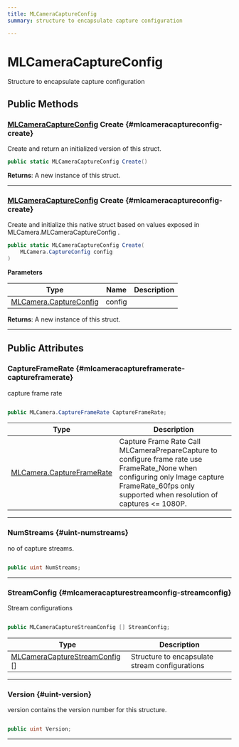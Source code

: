 ```yaml
---
title: MLCameraCaptureConfig
summary: structure to encapsulate capture configuration 

---
```


# MLCameraCaptureConfig




Structure to encapsulate capture configuration   





## Public Methods

### [MLCameraCaptureConfig](/versioned_docs/version-22-May-2023/unity-api/api/UnityEngine.XR.MagicLeap/MLCameraBase/NativeBindings/UnityEngine.XR.MagicLeap.MLCameraBase.NativeBindings.MLCameraCaptureConfig.md) Create {#mlcameracaptureconfig-create}

Create and return an initialized version of this struct. 

```csharp
public static MLCameraCaptureConfig Create()
```






**Returns**: A new instance of this struct.



-----------

### [MLCameraCaptureConfig](/versioned_docs/version-22-May-2023/unity-api/api/UnityEngine.XR.MagicLeap/MLCameraBase/NativeBindings/UnityEngine.XR.MagicLeap.MLCameraBase.NativeBindings.MLCameraCaptureConfig.md) Create {#mlcameracaptureconfig-create}

Create and initialize this native struct based on values exposed in MLCamera.MLCameraCaptureConfig   . 

```csharp
public static MLCameraCaptureConfig Create(
    MLCamera.CaptureConfig config
)
```


**Parameters**

| Type | Name  | Description  | 
|--|--|--|
| [MLCamera.CaptureConfig](/versioned_docs/version-22-May-2023/unity-api/api/UnityEngine.XR.MagicLeap/MLCameraBase/UnityEngine.XR.MagicLeap.MLCameraBase.CaptureConfig.md) |config||






**Returns**: A new instance of this struct.



-----------

## Public Attributes

### CaptureFrameRate {#mlcameracaptureframerate-captureframerate}

capture frame rate 

```csharp

public MLCamera.CaptureFrameRate CaptureFrameRate;

```

| Type | Description  | 
|--|--|
| [MLCamera.CaptureFrameRate](/versioned_docs/version-22-May-2023/unity-api/api/UnityEngine.XR.MagicLeap/MLCameraBase/UnityEngine.XR.MagicLeap.MLCameraBase.md#enums-captureframerate) | Capture Frame Rate Call MLCameraPrepareCapture to configure frame rate use FrameRate&#95;None when configuring only Image capture FrameRate&#95;60fps only supported when resolution of captures &lt;= 1080P.  |





-----------

### NumStreams {#uint-numstreams}

no of capture streams. 

```csharp

public uint NumStreams;

```






-----------

### StreamConfig {#mlcameracapturestreamconfig-streamconfig}

Stream configurations 

```csharp

public MLCameraCaptureStreamConfig [] StreamConfig;

```

| Type | Description  | 
|--|--|
| [MLCameraCaptureStreamConfig](/versioned_docs/version-22-May-2023/unity-api/api/UnityEngine.XR.MagicLeap/MLCameraBase/NativeBindings/UnityEngine.XR.MagicLeap.MLCameraBase.NativeBindings.MLCameraCaptureStreamConfig.md) [] | Structure to encapsulate stream configurations  |





-----------

### Version {#uint-version}

version contains the version number for this structure. 

```csharp

public uint Version;

```






-----------


